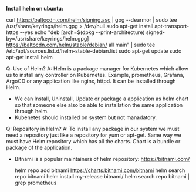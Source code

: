**Install helm on ubuntu:**

  curl https://baltocdn.com/helm/signing.asc | gpg --dearmor | sudo tee /usr/share/keyrings/helm.gpg > /dev/null
  sudo apt-get install apt-transport-https --yes
  echo "deb [arch=$(dpkg --print-architecture) signed-by=/usr/share/keyrings/helm.gpg] https://baltocdn.com/helm/stable/debian/ all main" | sudo tee /etc/apt/sources.list.d/helm-stable-debian.list
  sudo apt-get update
  sudo apt-get install helm

Q: Use of Helm?
A: Helm is a package manager for Kubernetes which allow us to install any controller on Kubernetes. Example, prometheus, Grafana, ArgoCD or any application like nginx, httpd. It can be installed through Helm.

* We can Install, Uninstall, Update or package a application as helm chart so that someone else also be able to installation the same application through helm.
* Kubenetes should installed on system but not manadatory.

Q: Repository in Helm?
A: To install any package in our system we must need a repository just like a repository for yum or apt-get. Same way we must have Helm repository which has all the charts. Chart is a bundle or package of the application.

* Bitnami is a popular maintainers of helm repository: https://bitnami.com/

  helm repo add bitnami https://charts.bitnami.com/bitnami
  helm search repo bitnami
  helm install my-release bitnami/<chart>
  helm search repo bitnami | grep prometheus
  





